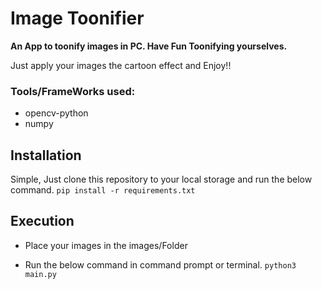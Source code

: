 # Image Toonifier
**An App to toonify images in PC. Have Fun Toonifying yourselves.**

Just apply your images the cartoon effect and Enjoy!!

### Tools/FrameWorks used:
 - opencv-python
 - numpy

## Installation
Simple, Just clone this repository to your local storage and run the below command.
` pip install -r requirements.txt `

## Execution
 - Place your images in the images/Folder

 - Run the below command in command prompt or terminal.
`python3 main.py`

